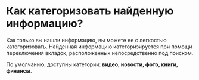 # Как категоризовать найденную информацию?

Как только вы нашли информацию, вы можете ее с легкостью категоризовать. Найденная информацию категоризируется при помощи переключения вкладок, расположенных непосредственно под поиском.

По умолчанию, доступны категории: **видео, новости, фото, книги, финансы**.
